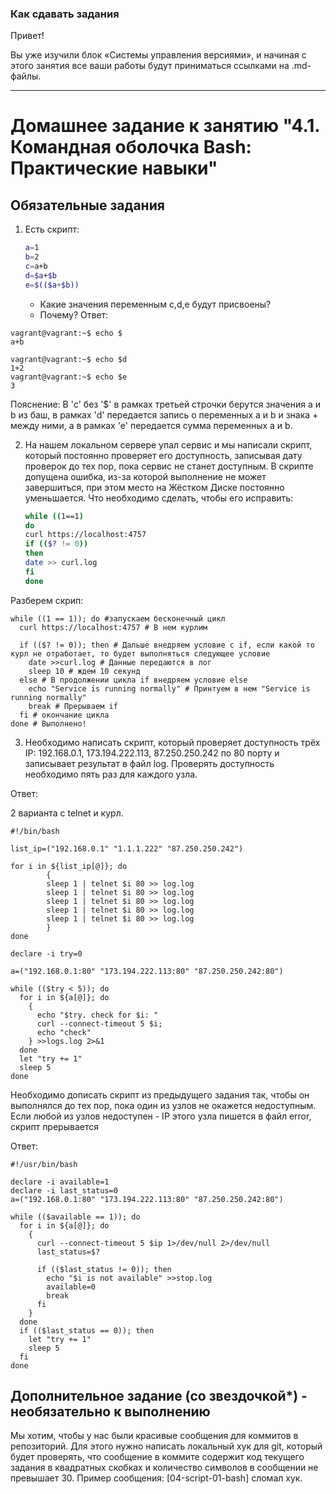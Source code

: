 ### Как сдавать задания

Привет! 

Вы уже изучили блок «Системы управления версиями», и начиная с этого занятия все ваши работы будут приниматься ссылками на .md-файлы.

---


# Домашнее задание к занятию "4.1. Командная оболочка Bash: Практические навыки"

## Обязательные задания

1. Есть скрипт:
	```bash
	a=1
	b=2
	c=a+b
	d=$a+$b
	e=$(($a+$b))
	```
	* Какие значения переменным c,d,e будут присвоены?
	* Почему?
Ответ:
```
vagrant@vagrant:~$ echo $
a+b

vagrant@vagrant:~$ echo $d
1+2
vagrant@vagrant:~$ echo $e
3
```
Пояснение:
В 'c' без '$' в рамках третьей строчки берутся значения а и b из баш, в рамках 'd' передается запись о переменных a и b и знака + между ними, а в рамках 'e' передается сумма переменных a и b.

2. На нашем локальном сервере упал сервис и мы написали скрипт, который постоянно проверяет его доступность, записывая дату проверок до тех пор, пока сервис не станет доступным. В скрипте допущена ошибка, из-за которой выполнение не может завершиться, при этом место на Жёстком Диске постоянно уменьшается. Что необходимо сделать, чтобы его исправить:
	```bash
	while ((1==1)
	do
	curl https://localhost:4757
	if (($? != 0))
	then
	date >> curl.log
	fi
	done
	```
Разберем скрип:
```
while ((1 == 1)); do #запускаем бесконечный цикл
  curl https://localhost:4757 # В нем курлим 

  if (($? != 0)); then # Дальше внедряем условие с if, если какой то курл не отработает, то будет выполняться следующее условие
    date >>curl.log # Данные передаются в лог 
    sleep 10 # ждем 10 секунд
  else # В продолжении цикла if внедряем условие else
    echo "Service is running normally" # Принтуем в нем "Service is running normally"
    break # Прерываем if
  fi # окончание цикла
done # Выполнено!
```

3. Необходимо написать скрипт, который проверяет доступность трёх IP: 192.168.0.1, 173.194.222.113, 87.250.250.242 по 80 порту и записывает результат в файл log. Проверять доступность необходимо пять раз для каждого узла.

Ответ:

2 варианта c telnet и курл.

```
#!/bin/bash
  
list_ip=("192.168.0.1" "1.1.1.222" "87.250.250.242")

for i in ${list_ip[@]}; do
        { 
        sleep 1 | telnet $i 80 >> log.log
        sleep 1 | telnet $i 80 >> log.log
        sleep 1 | telnet $i 80 >> log.log
        sleep 1 | telnet $i 80 >> log.log
        sleep 1 | telnet $i 80 >> log.log
        }
done
```

```
declare -i try=0

a=("192.168.0.1:80" "173.194.222.113:80" "87.250.250.242:80")

while (($try < 5)); do
  for i in ${a[@]}; do
    {
      echo "$try. check for $i: "
      curl --connect-timeout 5 $i;
      echo "check"
    } >>logs.log 2>&1
  done
  let "try += 1"
  sleep 5
done
```

 Необходимо дописать скрипт из предыдущего задания так, чтобы он выполнялся до тех пор, пока один из узлов не окажется недоступным. Если любой из узлов недоступен - IP этого узла пишется в файл error, скрипт прерывается

Ответ:


```
#!/usr/bin/bash

declare -i available=1
declare -i last_status=0
a=("192.168.0.1:80" "173.194.222.113:80" "87.250.250.242:80")

while (($available == 1)); do
  for i in ${a[@]}; do
    {
      curl --connect-timeout 5 $ip 1>/dev/null 2>/dev/null
      last_status=$?

      if (($last_status != 0)); then
        echo "$i is not available" >>stop.log
        available=0
        break
      fi
    }
  done
  if (($last_status == 0)); then
    let "try += 1"
    sleep 5
  fi
done
```



## Дополнительное задание (со звездочкой*) - необязательно к выполнению

Мы хотим, чтобы у нас были красивые сообщения для коммитов в репозиторий. Для этого нужно написать локальный хук для git, который будет проверять, что сообщение в коммите содержит код текущего задания в квадратных скобках и количество символов в сообщении не превышает 30. Пример сообщения: \[04-script-01-bash\] сломал хук.


